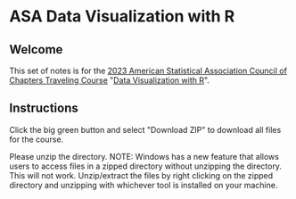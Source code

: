 # ASA Data Visualization with R

## Welcome

This set of notes is for the [2023 American Statistical Association Council of Chapters Traveling Course](https://community.amstat.org/coc/chapterresources/travelingcourse#:~:text=2023%20Traveling%20Courses,option%20for%20each%20course%20presentation.) "[Data Visualization with R](https://community.amstat.org/coc/chapterresources/travelingcourse/datavisualization)".

## Instructions

Click the big green button and select "Download ZIP" to download all files for the course.

Please unzip the directory. NOTE: Windows has a new feature that allows users to access files in a zipped directory without unzipping the directory. This will not work. Unzip/extract the files by right clicking on the zipped directory and unzipping with whichever tool is installed on your machine. 
